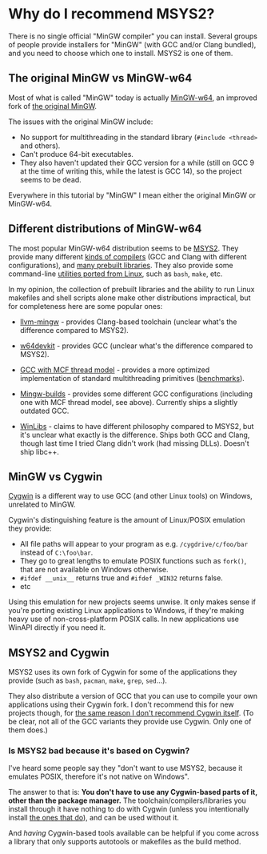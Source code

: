 # Why do I recommend MSYS2?

There is no single official "MinGW compiler" you can install. Several groups of people provide installers for "MinGW" (with GCC and/or Clang bundled), and you need to choose which one to install. MSYS2 is one of them.

## The original MinGW vs MinGW-w64

Most of what is called "MinGW" today is actually [MinGW-w64](https://www.mingw-w64.org/), an improved fork of [the original MinGW](https://osdn.net/projects/mingw).

The issues with the original MinGW include:

* No support for multithreading in the standard library (`#include <thread>` and others).
* Can't produce 64-bit executables.
* They also haven't updated their GCC version for a while (still on GCC 9 at the time of writing this, while the latest is GCC 14), so the project seems to be dead.

Everywhere in this tutorial by "MinGW" I mean either the original MinGW or MinGW-w64.

## Different distributions of MinGW-w64

The most popular MinGW-w64 distribution seems to be [MSYS2](https://www.msys2.org/). They provide many different [kinds of compilers](https://www.msys2.org/docs/environments/) (GCC and Clang with different configurations), and [many prebuilt libraries](https://packages.msys2.org/package/). They also provide some command-line [utilities ported from Linux](#msys2-and-cygwin), such as `bash`, `make`, etc.

In my opinion, the collection of prebuilt libraries and the ability to run Linux makefiles and shell scripts alone make other distributions impractical, but for completeness here are some popular ones:

* [llvm-mingw](https://github.com/mstorsjo/llvm-mingw) - provides Clang-based toolchain (unclear what's the difference compared to MSYS2).

* [w64devkit](https://github.com/skeeto/w64devkit) - provides GCC (unclear what's the difference compared to MSYS2).

* [GCC with MCF thread model](https://gcc-mcf.lhmouse.com/) - provides a more optimized implementation of standard multithreading primitives ([benchmarks](https://github.com/lhmouse/mcfgthread/wiki/Benchmarking/)).

* [Mingw-builds](https://github.com/niXman/mingw-builds-binaries) - provides some different GCC configurations (including one with MCF thread model, see above). Currently ships a slightly outdated GCC.

* [WinLibs](https://winlibs.com/) - claims to have different philosophy compared to MSYS2, but it's unclear what exactly is the difference. Ships both GCC and Clang, though last time I tried Clang didn't work (had missing DLLs). Doesn't ship libc++.

## MinGW vs Cygwin

[Cygwin](https://www.cygwin.com/) is a different way to use GCC (and other Linux tools) on Windows, unrelated to MinGW.

Cygwin's distinguishing feature is the amount of Linux/POSIX emulation they provide:

* All file paths will appear to your program as e.g. `/cygdrive/c/foo/bar` instead of `C:\foo\bar`.
* They go to great lengths to emulate POSIX functions such as `fork()`, that are not available on Windows otherwise.
* `#ifdef __unix__` returns true and `#ifdef _WIN32` returns false.
* etc

Using this emulation for new projects seems unwise.  It only makes sense if you're porting existing Linux applications to Windows, if they're making heavy use of non-cross-platform POSIX calls. In new applications use WinAPI directly if you need it.

## MSYS2 and Cygwin

MSYS2 uses its own fork of Cygwin for some of the applications they provide (such as `bash`, `pacman`, `make`, `grep`, `sed`...).

They also distribute a version of GCC that you can use to compile your own applications using their Cygwin fork. I don't recommend this for new projects though, for [the same reason I don't recommend Cygwin itself](#mingw-vs-cygwin). (To be clear, not all of the GCC variants they provide use Cygwin. Only one of them does.)

### Is MSYS2 bad because it's based on Cygwin?

I've heard some people say they "don't want to use MSYS2, because it emulates POSIX, therefore it's not native on Windows".

The answer to that is: **You don't have to use any Cygwin-based parts of it, other than the package manager.** The toolchain/compilers/libraries you install through it have nothing to do with Cygwin (unless you intentionally install [the ones that do](TODO_MSYS2_envs)), and can be used without it.

And *having* Cygwin-based tools available can be helpful if you come across a library that only supports autotools or makefiles as the build method.
